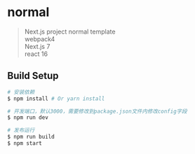 # normal

> Next.js project normal template  
> webpack4  
> Next.js 7  
> react 16  

## Build Setup

``` bash
# 安装依赖
$ npm install # Or yarn install

# 开发端口，默认3000，需要修改到package.json文件内修改config字段
$ npm run dev

# 发布运行
$ npm run build
$ npm start
```
